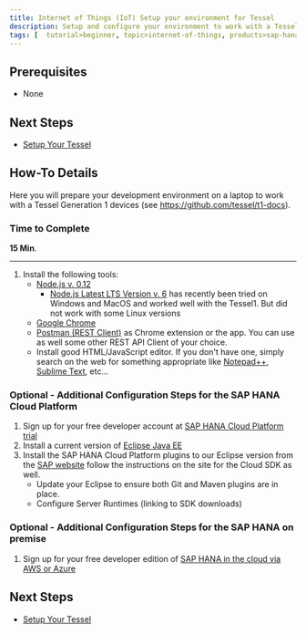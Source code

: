 ```yaml
---
title: Internet of Things (IoT) Setup your environment for Tessel
description: Setup and configure your environment to work with a Tessel device
tags: [  tutorial>beginner, topic>internet-of-things, products>sap-hana, products>sap-hana-cloud-platform, tutorial>how-to ]
---
```

## Prerequisites  
 - None

## Next Steps
 - [Setup Your Tessel](http://www.sap.com/developer/how-tos/2016/09/iot-tessel.html)


## How-To Details
Here you will prepare your development environment on a laptop to work with a Tessel Generation 1 devices (see <https://github.com/tessel/t1-docs>).

### Time to Complete
**15 Min**.

---

1. Install the following tools:    - [Node.js v. 0.12](https://nodejs.org/en/blog/release/v0.12.18/)
        * [Node.js Latest LTS Version v. 6](https://nodejs.org/en/download/) has recently been tried on Windows and MacOS and worked well with the Tessel1. But did not work with some Linux versions    - [Google Chrome](http://www.google.com/chrome/)    - [Postman (REST Client)](https://www.getpostman.com/apps) as Chrome extension or the app. You can use as well some other REST API Client of your choice.    - Install good HTML/JavaScript editor. If you don't have one, simply search on the web for something appropriate like [Notepad++](https://notepad-plus-plus.org/), [Sublime Text](http://www.sublimetext.com/), etc...
### Optional - Additional Configuration Steps for the SAP HANA Cloud Platform

1. Sign up for your free developer account at [SAP HANA Cloud Platform trial](http://developers.sap.com/cloud)
2. Install a current version of [Eclipse Java EE](http://www.eclipse.org/downloads/packages/eclipse-ide-java-ee-developers/keplersr2)
2. Install the SAP HANA Cloud Platform plugins to our Eclipse version from the [SAP website](http://tools.hana.ondemand.com/#cloud) follow the instructions on the site for the Cloud SDK as well.    - Update your Eclipse to ensure both Git and Maven plugins are in place.    - Configure Server Runtimes (linking to SDK downloads)

### Optional - Additional Configuration Steps for the SAP HANA on premise

1. Sign up for your free developer edition of [SAP HANA in the cloud via AWS or Azure](http://developers.sap.com/hana)

## Next Steps
 - [Setup Your Tessel](http://www.sap.com/developer/how-tos/2016/09/iot-tessel.html)
